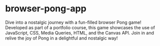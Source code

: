 # browser-pong-app
Dive into a nostalgic journey with a fun-filled browser Pong game! Developed as part of a portfolio course, this game showcases the use of JavaScript, CSS, Media Queries, HTML, and the Canvas API. Join in and relive the joy of Pong in a delightful and nostalgic way!
